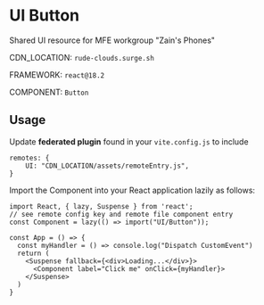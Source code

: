 # UI Button

Shared UI resource for MFE workgroup "Zain's Phones"

CDN_LOCATION: `rude-clouds.surge.sh`

FRAMEWORK: `react@18.2`

COMPONENT: `Button`

## Usage

Update **federated plugin** found in your `vite.config.js` to include

```
remotes: {
    UI: "CDN_LOCATION/assets/remoteEntry.js",
}
```

Import the Component into your React application lazily as follows:

```
import React, { lazy, Suspense } from 'react';
// see remote config key and remote file component entry
const Component = lazy(() => import("UI/Button"));

const App = () => {
  const myHandler = () => console.log("Dispatch CustomEvent")
  return (
    <Suspense fallback={<div>Loading...</div>}>
      <Component label="Click me" onClick={myHandler}>
    </Suspense>
  )
}
```
